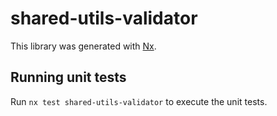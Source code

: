# shared-utils-validator

This library was generated with [Nx](https://nx.dev).

## Running unit tests

Run `nx test shared-utils-validator` to execute the unit tests.
